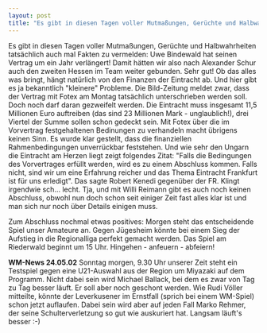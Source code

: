 ```yaml
---
layout: post
title: "Es gibt in diesen Tagen voller Mutmaßungen, Gerüchte und Halbwahrheiten tatsächlich auch mal Fakten zu vermelden: Uwe Bindewald hat seinen Vertrag um ein Jahr verlängert!"
---
```


Es gibt in diesen Tagen voller Mutmaßungen, Gerüchte und Halbwahrheiten tatsächlich auch mal Fakten zu vermelden: Uwe Bindewald hat seinen Vertrag um ein Jahr verlängert! Damit hätten wir also nach Alexander Schur auch den zweiten Hessen im Team weiter gebunden. Sehr gut! Ob das alles was bringt, hängt natürlich von den Finanzen der Eintracht ab. Und hier gibt es ja bekanntlich "kleinere" Probleme. Die Bild-Zeitung meldet zwar, dass der Vertrag mit Fotex am Montag tatsächlich unterschrieben werden soll. Doch noch darf daran gezweifelt werden. Die Eintracht muss insgesamt 11,5 Millionen Euro auftreiben (das sind 23 Millionen Mark - unglaublich!), drei Viertel der Summe sollen schon gedeckt sein. Mit Fotex über die im Vorvertrag festgehaltenen Bedinungen zu verhandeln macht übrigens keinen Sinn. Es wurde klar gestellt, dass die finanziellen Rahmenbedingungen unverrückbar feststehen. Und wie sehr den Ungarn die Eintracht am Herzen liegt zeigt folgendes Zitat: "Falls die Bedingungen des Vorvertrages erfüllt werden, wird es zu einem Abschluss kommen. Falls nicht, sind wir um eine Erfahrung reicher und das Thema Eintracht Frankfurt ist für uns erledigt". Das sagte Robert Kenedi gegenüber der FR. Klingt irgendwie sch... lecht. Tja, und mit Willi Reimann gibt es auch noch keinen Abschluss, obwohl nun doch schon seit einiger Zeit fast alles klar ist und man sich nur noch über Details einigen muss.  
  
Zum Abschluss nochmal etwas positives: Morgen steht das entscheidende Spiel unser Amateure an. Gegen Jügesheim könnte bei einem Sieg der Aufstieg in die Regionalliga perfekt gemacht werden. Das Spiel am Riederwald beginnt um 15 Uhr. Hingehen - anfeuern - abfeiern!  
  
**WM-News 24.05.02** Sonntag morgen, 9.30 Uhr unserer Zeit steht ein Testspiel gegen eine U21-Auswahl aus der Region um Miyazaki auf dem Programm. Nicht dabei sein wird Michael Ballack, bei dem es zwar von Tag zu Tag besser läuft. Er soll aber noch geschont werden. Wie Rudi Völler mitteilte, könnte der Leverkusener im Ernstfall (sprich bei einem WM-Spiel) schon jetzt auflaufen. Dabei sein wird aber auf jeden Fall Marko Rehmer, der seine Schulterverletzung so gut wie auskuriert hat. Langsam läuft's besser :-)
